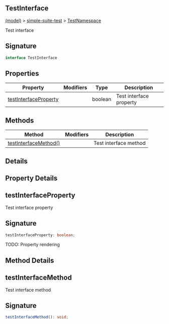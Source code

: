 
## TestInterface

[(model)](/index) &gt; [simple-suite-test](/simple-suite-test) &gt; [TestNamespace](/simple-suite-test/testnamespace)

Test interface

## Signature

```typescript
interface TestInterface 
```

## Properties

|  Property | Modifiers | Type | Description |
|  --- | --- | --- | --- |
|  [testInterfaceProperty](/simple-suite-test/testnamespace/testinterface#testinterfaceproperty-PropertySignature) |  | boolean | Test interface property |

## Methods

|  Method | Modifiers | Description |
|  --- | --- | --- |
|  [testInterfaceMethod()](/simple-suite-test/testnamespace/testinterface#testinterfacemethod-MethodSignature) |  | Test interface method |

## Details

## Property Details

## testInterfaceProperty

Test interface property

## Signature

```typescript
testInterfaceProperty: boolean;
```
TODO: Property rendering

## Method Details

## testInterfaceMethod

Test interface method

## Signature

```typescript
testInterfaceMethod(): void;
```
